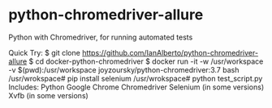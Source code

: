 # python-chromedriver-allure

Python with Chromedriver, for running automated tests

Quick Try:
$ git clone https://github.com/IanAlberto/python-chromedriver-allure
$ cd docker-python-chromedriver
$ docker run -it -w /usr/workspace -v $(pwd):/usr/workspace joyzoursky/python-chromedriver:3.7 bash
/usr/wrokspace# pip install selenium
/usr/wrokspace# python test_script.py
Includes:
Python
Google Chrome
Chromedriver
Selenium (in some versions)
Xvfb (in some versions)